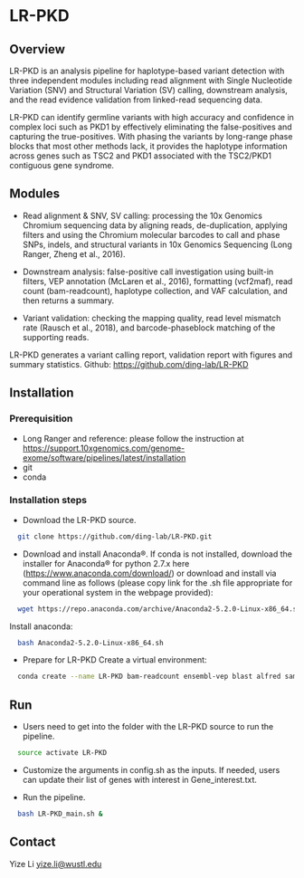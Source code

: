 # LR-PKD

## Overview

LR-PKD is an analysis pipeline for haplotype-based variant detection with three independent modules including read alignment with Single Nucleotide Variation (SNV) and Structural Variation (SV) calling, downstream analysis, and the read evidence validation from linked-read sequencing data. 

LR-PKD can identify germline variants with high accuracy and confidence in complex loci such as PKD1 by effectively eliminating the false-positives and capturing the true-positives. With phasing the variants by long-range phase blocks that most other methods lack, it provides the haplotype information across genes such as TSC2 and PKD1 associated with the TSC2/PKD1 contiguous gene syndrome.

## Modules

* Read alignment & SNV, SV calling: processing the 10x Genomics Chromium sequencing data by aligning reads, de-duplication, applying filters and using the Chromium molecular barcodes to call and phase SNPs, indels, and structural variants in 10x Genomics Sequencing (Long Ranger, Zheng et al., 2016).

* Downstream analysis: false-positive call investigation using built-in filters, VEP annotation (McLaren et al., 2016), formatting (vcf2maf), read count (bam-readcount), haplotype collection, and VAF calculation, and then returns a summary. 

* Variant validation: checking the mapping quality, read level mismatch rate (Rausch et al., 2018), and barcode-phaseblock matching of the supporting reads.

LR-PKD generates a variant calling report, validation report with figures and summary statistics. Github: https://github.com/ding-lab/LR-PKD

## Installation

### Prerequisition
* Long Ranger and reference: please follow the instruction at https://support.10xgenomics.com/genome-exome/software/pipelines/latest/installation
* git
* conda

### Installation steps
* Download the LR-PKD source.
```sh
  git clone https://github.com/ding-lab/LR-PKD.git
```
* Download and install Anaconda®.
If conda is not installed, download the installer for Anaconda® for python 2.7.x here (https://www.anaconda.com/download/) or download and install via command line as follows (please copy link for the .sh file appropriate for your operational system in the webpage provided):
```sh
  wget https://repo.anaconda.com/archive/Anaconda2-5.2.0-Linux-x86_64.sh
```

Install anaconda:
```sh
  bash Anaconda2-5.2.0-Linux-x86_64.sh
```

* Prepare for LR-PKD
Create a virtual environment:
```sh
  conda create --name LR-PKD bam-readcount ensembl-vep blast alfred samtools
```

## Run
* Users need to get into the folder with the LR-PKD source to run the pipeline.
```sh
  source activate LR-PKD
```

* Customize the arguments in config.sh as the inputs. If needed, users can update their list of genes with interest in Gene_interest.txt.

* Run the pipeline.
```sh
  bash LR-PKD_main.sh &
```
 
## Contact
Yize Li yize.li@wustl.edu









